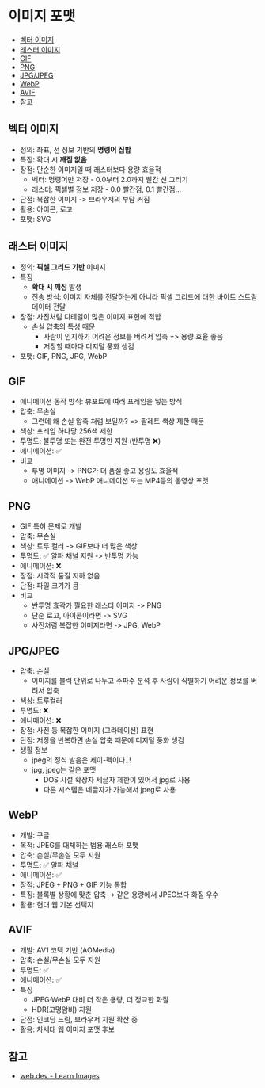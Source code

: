 # 이미지 포맷 <!-- omit from toc -->

- [벡터 이미지](#벡터-이미지)
- [래스터 이미지](#래스터-이미지)
- [GIF](#gif)
- [PNG](#png)
- [JPG/JPEG](#jpgjpeg)
- [WebP](#webp)
- [AVIF](#avif)
- [참고](#참고)

## 벡터 이미지

- 정의: 좌표, 선 정보 기반의 **명령어 집합**
- 특징: 확대 시 **깨짐 없음**
- 장점: 단순한 이미지일 때 래스터보다 용량 효율적
  - 벡터: 명령어만 저장 - 0.0부터 2.0까지 빨간 선 그리기
  - 래스터: 픽셀별 정보 저장 - 0.0 빨간점, 0.1 빨간점...
- 단점: 복잡한 이미지 -> 브라우저의 부담 커짐
- 활용: 아이콘, 로고
- 포맷: SVG

## 래스터 이미지

- 정의: **픽셀 그리드 기반** 이미지
- 특징
  - **확대 시 깨짐** 발생
  - 전송 방식: 이미지 자체를 전달하는게 아니라 픽셀 그리드에 대한 바이트 스트림 데이터 전달
- 장점: 사진처럼 디테일이 많은 이미지 표현에 적합
  - 손실 압축의 특성 때문
    - 사람이 인지하기 어려운 정보를 버려서 압축 => 용량 효율 좋음
    - 저장할 때마다 디지털 풍화 생김
- 포맷: GIF, PNG, JPG, WebP

## GIF

- 애니메이션 동작 방식: 뷰포트에 여러 프레임을 넣는 방식
- 압축: 무손실
  - 그런데 왜 손실 압축 처럼 보일까? => 팔레트 색상 제한 때문
- 색상: 프레임 하나당 256색 제한
- 투명도: 불투명 또는 완전 투명만 지원 (반투명 ❌)
- 애니메이션: ✅
- 비교
  - 투명 이미지 -> PNG가 더 품질 좋고 용량도 효율적
  - 애니메이션 -> WebP 애니메이션 또는 MP4등의 동영상 포맷

## PNG

- GIF 특허 문제로 개발
- 압축: 무손실
- 색상: 트루 컬러 -> GIF보다 더 많은 색상
- 투명도: ✅ 알파 채널 지원 -> 반투명 가능
- 애니메이션: ❌
- 장점: 시각적 품질 저하 없음
- 단점: 파일 크기가 큼
- 비교
  - 반투명 효곽가 필요한 래스터 이미지 -> PNG
  - 단순 로고, 아이콘이라면 -> SVG
  - 사진처럼 복잡한 이미지라면 -> JPG, WebP

## JPG/JPEG

- 압축: 손실
  - 이미지를 블럭 단위로 나누고 주파수 분석 후 사람이 식별하기 어려운 정보를 버려서 압축
- 색상: 트루컬러
- 투명도: ❌
- 애니메이션: ❌
- 장점: 사진 등 복잡한 이미지 (그라데이션) 표현
- 단점: 저장을 반복하면 손실 압축 때문에 디지털 풍화 생김
- 생활 정보
  - jpeg의 정식 발음은 제이-펙이다..!
  - jpg, jpeg는 같은 포맷
    - DOS 시절 확장자 세글자 제한이 있어서 jpg로 사용
    - 다른 시스템은 네글자가 가능해서 jpeg로 사용

## WebP

- 개발: 구글
- 목적: JPEG를 대체하는 범용 래스터 포맷
- 압축: 손실/무손실 모두 지원
- 투명도: ✅ 알파 채널
- 애니메이션: ✅
- 장점: JPEG + PNG + GIF 기능 통합
- 특징: 블록별 상황에 맞춘 압축 → 같은 용량에서 JPEG보다 화질 우수
- 활용: 현대 웹 기본 선택지

## AVIF

- 개발: AV1 코덱 기반 (AOMedia)
- 압축: 손실/무손실 모두 지원
- 투명도: ✅
- 애니메이션: ✅
- 특징
  - JPEG·WebP 대비 더 작은 용량, 더 정교한 화질
  - HDR(고명암비) 지원
- 단점: 인코딩 느림, 브라우저 지원 확산 중
- 활용: 차세대 웹 이미지 포맷 후보

## 참고

- [web.dev - Learn Images](https://web.dev/learn/images)
